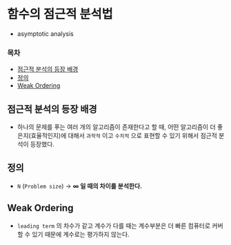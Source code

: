 # 함수의 점근적 분석법

- asymptotic analysis
  
  
### 목차
- [점근적 분석의 등장 배경](#점근적-분석의-등장-배경)
- [정의](#정의)
- [Weak Ordering](#Weak-Ordering)
  
  
    
     
     
     
## 점근적 분석의 등장 배경

- 하나의 문제를 푸는 여러 개의 알고리즘이 존재한다고 할 때, 어떤 알고리즘이 더 좋은지(효율적인지)에 대해서 `과학적` 이고 `수치적` 으로 표현할 수 있기 위해서 점근적 분석이 등장했다.

## 정의

- `N` (`Problem size`) → **∞ 일 때의 차이를 분석한다.**

## Weak Ordering

- `leading term` 의 차수가 같고 계수가 다를 때는 계수부분은 더 빠른 컴퓨터로 커버할 수 있기 때문에 계수로는 평가하지 않는다.
